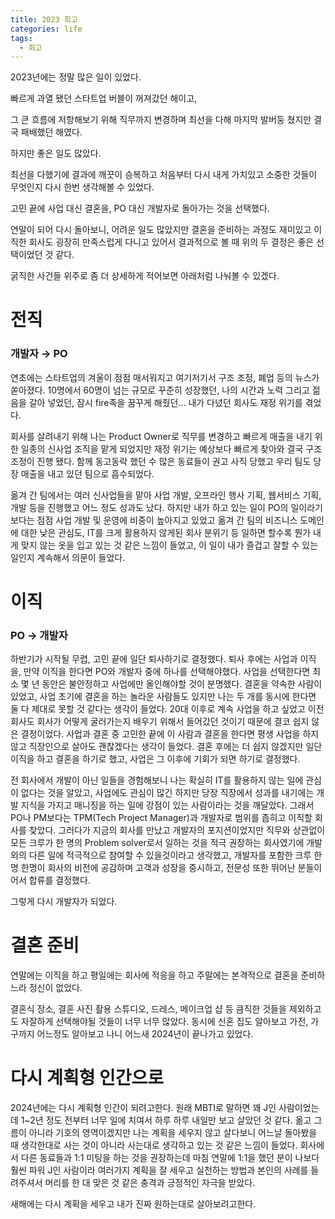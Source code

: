 ```yaml
---
title: 2023 회고
categories: life
tags:
  - 회고
---
```


2023년에는 정말 많은 일이 있었다.

빠르게 과열 됐던 스타트업 버블이 꺼져갔던 해이고,

그 큰 흐름에 저항해보기 위해 직무까지 변경하며 최선을 다해 마지막 발버둥 쳤지만 결국 패배했던 해였다.

하지만 좋은 일도 많았다.

최선을 다했기에 결과에 깨끗이 승복하고 처음부터 다시 내게 가치있고 소중한 것들이 무엇인지 다시 한번 생각해볼 수 있었다.

고민 끝에 사업 대신 결혼을, PO 대신 개발자로 돌아가는 것을 선택했다.

연말이 되어 다시 돌아보니, 어려운 일도 많았지만 결혼을 준비하는 과정도 재미있고 이직한 회사도 굉장히 만족스럽게 다니고 있어서 결과적으로 볼 때 위의 두 결정은 좋은 선택이었던 것 같다.

굵직한 사건들 위주로 좀 더 상세하게 적어보면 아래처럼 나눠볼 수 있겠다.

# 전직

### 개발자 → PO

연초에는 스타트업의 겨울이 점점 매서워지고 여기저기서 구조 조정, 폐업 등의 뉴스가 쏟아졌다. 10명에서 60명이 넘는 규모로 꾸준히 성장했던, 나의 시간과 노력 그리고 젊음을 갈아 넣었던, 잠시 fire족을 꿈꾸게 해줬던… 내가 다녔던 회사도 재정 위기를 겪었다. 

회사를 살려내기 위해 나는 Product Owner로 직무를 변경하고 빠르게 매출을 내기 위한 일종의 신사업 조직을 맡게 되었지만 재정 위기는 예상보다 빠르게 찾아와 결국 구조 조정이 진행 됐다. 함께 동고동락 했던 수 많은 동료들이 권고 사직 당했고 우리 팀도 당장 매출을 내고 있던 팀으로 흡수되었다. 

옮겨 간 팀에서는 여러 신사업들을 맡아 사업 개발, 오프라인 행사 기획, 웹서비스 기획, 개발 등을 진행했고 어느 정도 성과도 났다. 하지만 내가 하고 있는 일이 PO의 일이라기 보다는 점점 사업 개발 및 운영에 비중이 높아지고 있었고 옮겨 간 팀의 비즈니스 도메인에 대한 낮은 관심도, IT를 크게 활용하지 않게된 회사 분위기 등 일하면 할수록 뭔가 내게 맞지 않는 옷을 입고 있는 것 같은 느낌이 들었고, 이 일이 내가 즐겁고 잘할 수 있는 일인지 계속해서 의문이 들었다.

# 이직

### PO → 개발자

하반기가 시작될 무렵, 고민 끝에 일단 퇴사하기로 결정했다. 퇴사 후에는 사업과 이직을, 만약 이직을 한다면 PO와 개발자 중에 하나를 선택해야했다. 사업을 선택한다면 최소 몇 년 동안은 불안정하고 사업에만 올인해야할 것이 분명했다. 결혼을 약속한 사람이 있었고, 사업 초기에 결혼을 하는 놀라운 사람들도 있지만 나는 두 개를 동시에 한다면 둘 다 제대로 못할 것 같다는 생각이 들었다. 20대 이후로 계속 사업을 하고 싶었고 이전 회사도 회사가 어떻게 굴러가는지 배우기 위해서 들어갔던 것이기 때문에 결코 쉽지 않은 결정이었다. 사업과 결혼 중 고민한 끝에 이 사람과 결혼을 한다면 평생 사업을 하지 않고 직장인으로 살아도 괜찮겠다는 생각이 들었다. 결혼 후에는 더 쉽지 않겠지만 일단 이직을 하고 결혼을 하기로 했고, 사업은 그 이후에 기회가 되면 하기로 결정했다. 

전 회사에서 개발이 아닌 일들을 경험해보니 나는 확실히 IT를 활용하지 않는 일에 관심이 없다는 것을 알았고, 사업에도 관심이 많긴 하지만 당장 직장에서 성과를 내기에는 개발 지식을 가지고 매니징을 하는 일에 강점이 있는 사람이라는 것을 깨달았다. 그래서 PO나 PM보다는 TPM(Tech Project Manager)과 개발자로 범위를 좁히고 이직할 회사를 찾았다. 그러다가 지금의 회사를 만났고 개발자의 포지션이었지만 직무와 상관없이 모든 크루가 한 명의 Problem solver로서 일하는 것을 적극 권장하는 회사였기에 개발 외의 다른 일에 적극적으로 참여할 수 있을것이라고 생각했고, 개발자를 포함한 크루 한명 한명이 회사의 비전에 공감하며 고객과 성장을 중시하고, 전문성 또한 뛰어난 분들이어서 합류를 결정했다.

그렇게 다시 개발자가 되었다.

# 결혼 준비

연말에는 이직을 하고 평일에는 회사에 적응을 하고 주말에는 본격적으로 결혼을 준비하느라 정신이 없었다.

결혼식 장소, 결혼 사진 촬용 스튜디오, 드레스, 메이크업 샵 등 큼직한 것들을 제외하고도 자잘하게 선택해야될 것들이 너무 너무 많았다. 동시에 신혼 집도 알아보고 가전, 가구까지 어느정도 알아보고 나니 어느새 2024년이 끝나가고 있었다.

# 다시 계획형 인간으로

2024년에는 다시 계획형 인간이 되려고한다. 원래 MBTI로 말하면 꽤 J인 사람이었는데 1~2년 정도 전부터 너무 일에 치여서 하루 하루 내일만 보고 살았던 것 같다. 옮고 그름이 아니라 기호의 영역이겠지만 나는 계획을 세우지 않고 살다보니 어느날 돌아봤을 때 생각한대로 사는 것이 아니라 사는대로 생각하고 있는 것 같은 느낌이 들었다. 회사에서 다른 동료들과 1:1 미팅을 하는 것을 권장하는데 마침 연말에 1:1을 했던 분이 나보다 훨씬 파워 J인 사람이라 여러가지 계획을 잘 세우고 실천하는 방법과 본인의 사례를 들려주셔서 머리를 한 대 맞은 것 같은 충격과 긍정적인 자극을 받았다.

새해에는 다시 계획을 세우고 내가 진짜 원하는대로 살아보려고한다.
